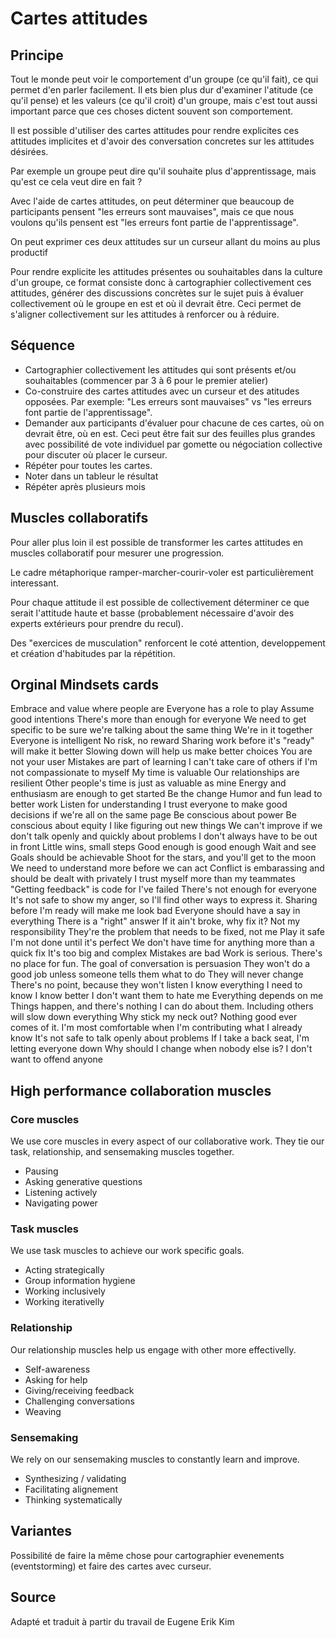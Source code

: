 # Cartes attitudes

## Principe

Tout le monde peut voir le comportement d'un groupe (ce qu'il fait), ce qui permet d'en parler facilement. Il ets bien plus dur d'examiner l'atitude (ce qu'il pense) et les valeurs (ce qu'il croit) d'un groupe, mais c'est tout aussi important parce que ces choses dictent souvent son comportement.

Il est possible d'utiliser des cartes attitudes pour rendre explicites ces attitudes implicites et d'avoir des conversation concretes sur les attitudes désirées.

Par exemple un groupe peut dire qu'il souhaite plus d'apprentissage, mais qu'est ce cela veut dire en fait ?

Avec l'aide de cartes attitudes, on peut déterminer que beaucoup de participants pensent "les erreurs sont mauvaises", mais ce que nous voulons qu'ils pensent est "les erreurs font partie de l'apprentissage".

On peut exprimer ces deux attitudes sur un curseur allant du moins au plus productif


Pour rendre explicite les attitudes présentes ou souhaitables dans la culture d'un groupe, ce format consiste donc à cartographier collectivement ces attitudes, générer des discussions concrètes sur le sujet puis à évaluer collectivement où le groupe en est et où il devrait être. Ceci permet de s'aligner collectivement sur les attitudes à renforcer ou à réduire. 

## Séquence

- Cartographier collectivement les attitudes qui sont présents et/ou souhaitables (commencer par 3 à 6 pour le premier atelier)
- Co-construire des cartes attitudes avec un curseur et des atitudes opposées. Par exemple: "Les erreurs sont mauvaises" vs "les erreurs font partie de l'apprentissage".
- Demander aux participants d'évaluer pour chacune de ces cartes,  où on devrait être, où en est. Ceci peut être fait sur des feuilles plus grandes avec possibilité de vote individuel par gomette ou négociation collective pour discuter où placer le curseur.
- Répéter pour toutes les cartes.
- Noter dans un tableur le résultat
- Répéter après plusieurs mois

## Muscles collaboratifs

Pour aller plus loin il est possible de transformer les cartes attitudes en muscles collaboratif pour mesurer une progression.

Le cadre métaphorique ramper-marcher-courir-voler est particulièrement interessant.

Pour chaque attitude il est possible de collectivement déterminer ce que serait l'attitude haute et basse (probablement nécessaire d'avoir des experts extérieurs pour prendre du recul).

Des "exercices de musculation" renforcent le coté attention, developpement et création d'habitudes par la répétition.


## Orginal Mindsets cards

Embrace and value where people are
Everyone has a role to play
Assume good intentions
There's more than enough for everyone
We need to get specific to be sure we're talking about the same thing
We're in it together
Everyone is intelligent
No risk, no reward
Sharing work before it's "ready" will make it better
Slowing down will help us make better choices
You are not your user
Mistakes are part of learning
I can't take care of others if I'm not compassionate to myself
My time is valuable
Our relationships are resilient
Other people's time is just as valuable as mine
Energy and enthusiasm are enough to get started
Be the change
Humor and fun lead to better work
Listen for understanding
I trust everyone to make good decisions if we're all on the same page
Be conscious about power
Be conscious about equity
I like figuring out new things
We can't improve if we don't talk openly and quickly about problems
I don't always have to be out in front
Little wins, small steps
Good enough is good enough
Wait and see
Goals should be achievable
Shoot for the stars, and you'll get to the moon
We need to understand more before we can act
Conflict is embarassing and should be dealt with privately
I trust myself more than my teammates
"Getting feedback" is code for I've failed
There's not enough for everyone
It's not safe to show my anger, so I'll find other ways to express it.
Sharing before I'm ready will make me look bad
Everyone should have a say in everything
There is a "right" answer
If it ain't broke, why fix it?
Not my responsibility
They're the problem that needs to be fixed, not me
Play it safe
I'm not done until it's perfect
We don't have time for anything more than a quick fix
It's too big and complex
Mistakes are bad
Work is serious. There's no place for fun.
The goal of conversation is persuasion
They won't do a good job unless someone tells them what to do
They will never change
There's no point, because they won't listen
I know everything I need to know
I know better
I don't want them to hate me
Everything depends on me
Things happen, and there's nothing I can do about them.
Including others will slow down everything
Why stick my neck out? Nothing good ever comes of it.
I'm most comfortable when I'm contributing what I already know
It's not safe to talk openly about problems
If I take a back seat, I'm letting everyone down
Why should I change when nobody else is?
I don't want to offend anyone

## High performance collaboration muscles

### Core muscles
We use core muscles in every aspect of our collaborative work. They tie our task, relationship, and sensemaking muscles together.

- Pausing
- Asking generative questions
- Listening actively
- Navigating power

### Task muscles
We use task muscles to achieve our work specific goals.
- Acting strategically
- Group information hygiene
- Working inclusively
- Working iterativelly

### Relationship
Our relationship muscles help us engage with other more effectivelly.
- Self-awareness
- Asking for help
-  Giving/receiving feedback
- Challenging conversations
- Weaving

### Sensemaking
We rely on our sensemaking muscles to constantly learn and improve.
- Synthesizing / validating
- Facilitating alignement
- Thinking systematically

## Variantes

Possibilité de faire la même chose pour cartographier evenements (eventstorming) et faire des cartes avec curseur.

## Source

Adapté et traduit à partir du travail de Eugene Erik Kim
